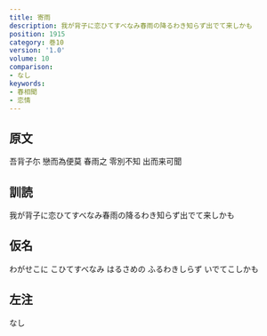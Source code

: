 ```yaml
---
title: 寄雨
description: 我が背子に恋ひてすべなみ春雨の降るわき知らず出でて来しかも
position: 1915
category: 巻10
version: '1.0'
volume: 10
comparison:
- なし
keywords:
- 春相聞
- 恋情
---
```


## 原文

吾背子尓 戀而為便莫 春雨之 零別不知 出而来可聞

## 訓読

我が背子に恋ひてすべなみ春雨の降るわき知らず出でて来しかも

## 仮名

わがせこに こひてすべなみ はるさめの ふるわきしらず いでてこしかも

## 左注

なし

